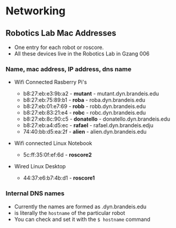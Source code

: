 # Networking
## Robotics Lab Mac Addresses

* One entry for each robot or roscore.
* All these devices live in the Robotics Lab in Gzang 006
### Name, mac address, IP address, dns name

* Wifi Connected Rasberry Pi's
  * b8:27:eb:e3:9b:a2 - **mutant** - mutant.dyn.brandeis.edu
  * b8:27:eb:75:89:b1 - **roba** - roba.dyn.brandeis.edu
  * b8:27:eb:01:e7:69 - **robb** - robb.dyn.brandeis.edu
  * b8:27:eb:83:21:e4 - **robc** - robc.dyn.brandeis.edu
  * b8:27:eb:8c:90:c5 - **donatello** - donatello.dyn.brandeis.edu
  * b8:27:eb:a4:d5:ec - **rafael** - rafael.dyn.brandeis.edju
  * 74:40:bb:d5:ea:2f - **alien** - alien.dyn.brandeis.edu

  
* Wifi connected Linux Notebook
  * 5c:ff:35:0f:ef:6d - **roscore2**
* Wired Linux Desktop
  * 44:37:e6:b7:4b:d1 - **roscore1**

### Internal DNS names

* Currently the names are formed as .dyn.brandeis.edu
* is literally the `hostname` of the particular robot
* You can check and set it with the `$ hostname` command
